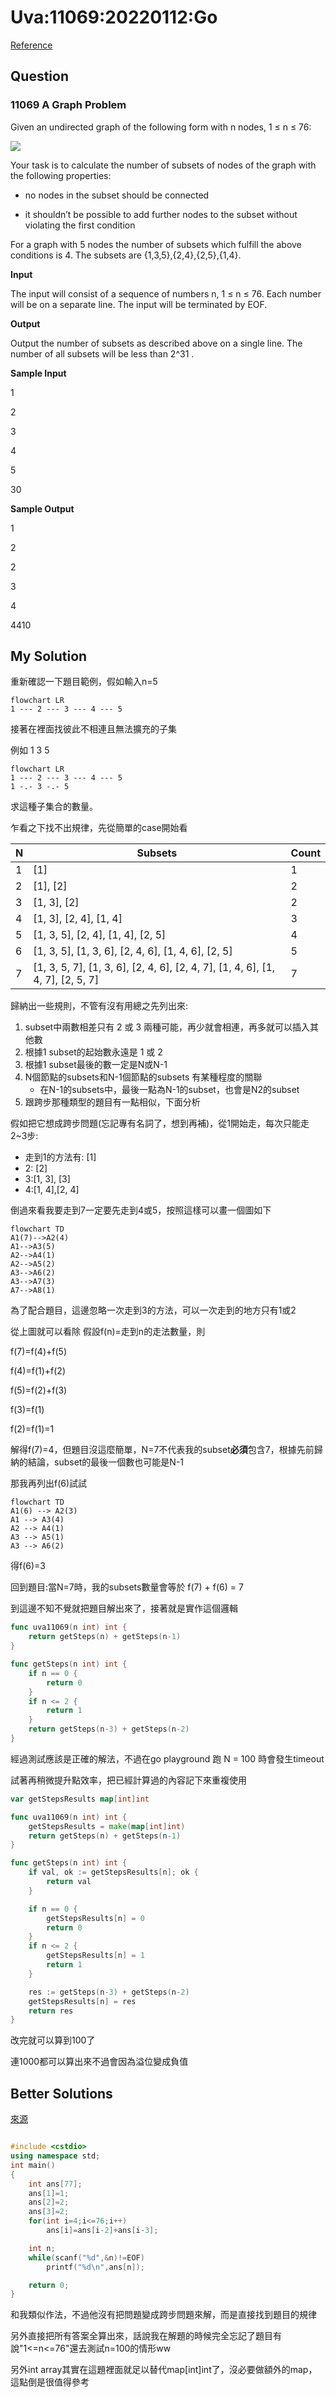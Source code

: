 # Uva:11069:20220112:Go

[Reference](https://onlinejudge.org/external/110/11069.pdf)



## Question

### 11069 A Graph Problem

Given an undirected graph of the following form with n nodes, 1 ≤ n ≤ 76: 

![](https://i.imgur.com/RIEfUFA.png)

Your task is to calculate the number of subsets of nodes of the graph with the following properties:

* no nodes in the subset should be connected 

* it shouldn’t be possible to add further nodes to the subset without violating the first condition 

For a graph with 5 nodes the number of subsets which fulfill the above conditions is 4. The subsets are {1,3,5},{2,4},{2,5},{1,4}. 

**Input** 

The input will consist of a sequence of numbers n, 1 ≤ n ≤ 76. Each number will be on a separate line. The input will be terminated by EOF.

**Output** 

Output the number of subsets as described above on a single line. The number of all subsets will be less than 2^31 . 

**Sample Input** 

1 

2 

3 

4 

5 

30 

**Sample Output** 

1 

2 

2 

3 

4 

4410

## My Solution

重新確認一下題目範例，假如輸入n=5

```mermaid
flowchart LR
1 --- 2 --- 3 --- 4 --- 5
```

接著在裡面找彼此不相連且無法擴充的子集

例如 1 3 5

```mermaid
flowchart LR
1 --- 2 --- 3 --- 4 --- 5
1 -.- 3 -.- 5
```

求這種子集合的數量。



乍看之下找不出規律，先從簡單的case開始看

| N    | Subsets                                                      | Count |
| ---- | ------------------------------------------------------------ | ----- |
| 1    | [1]                                                          | 1     |
| 2    | [1], [2]                                                     | 2     |
| 3    | [1, 3], [2]                                                  | 2     |
| 4    | [1, 3], [2, 4], [1, 4]                                       | 3     |
| 5    | [1, 3, 5], [2, 4], [1, 4], [2, 5]                            | 4     |
| 6    | [1, 3, 5], [1, 3, 6], [2, 4, 6], [1, 4, 6], [2, 5]           | 5     |
| 7    | [1, 3, 5, 7], [1, 3, 6], [2, 4, 6], [2, 4, 7], [1, 4, 6], [1, 4, 7], [2, 5, 7] | 7     |



歸納出一些規則，不管有沒有用總之先列出來:

1. subset中兩數相差只有 2 或 3 兩種可能，再少就會相連，再多就可以插入其他數
2. 根據1 subset的起始數永遠是 1 或 2
3. 根據1 subset最後的數一定是N或N-1
4. N個節點的subsets和N-1個節點的subsets 有某種程度的關聯
   * 在N-1的subsets中，最後一點為N-1的subset，也會是N2的subset
5. 跟跨步那種類型的題目有一點相似，下面分析



假如把它想成跨步問題(忘記專有名詞了，想到再補)，從1開始走，每次只能走2~3步:

* 走到1的方法有: [1]
* 2: [2]
* 3:[1, 3], [3]
* 4:[1, 4],[2, 4]



倒過來看我要走到7一定要先走到4或5，按照這樣可以畫一個圖如下

```mermaid
flowchart TD
A1(7)-->A2(4)
A1-->A3(5)
A2-->A4(1)
A2-->A5(2)
A3-->A6(2)
A3-->A7(3)
A7-->A8(1)
```

為了配合題目，這邊忽略一次走到3的方法，可以一次走到的地方只有1或2

從上圖就可以看除 假設f(n)=走到n的走法數量，則

f(7)=f(4)+f(5)

f(4)=f(1)+f(2)

f(5)=f(2)+f(3)

f(3)=f(1)

f(2)=f(1)=1



解得f(7)=4，但題目沒這麼簡單，N=7不代表我的subset**必須**包含7，根據先前歸納的結論，subset的最後一個數也可能是N-1

那我再列出f(6)試試

```mermaid
flowchart TD
A1(6) --> A2(3)
A1 --> A3(4)
A2 --> A4(1)
A3 --> A5(1)
A3 --> A6(2)
```

得f(6)=3

回到題目:當N=7時，我的subsets數量會等於 f(7) + f(6) = 7



到這邊不知不覺就把題目解出來了，接著就是實作這個邏輯

```go
func uva11069(n int) int {
	return getSteps(n) + getSteps(n-1)
}

func getSteps(n int) int {
	if n == 0 {
		return 0
	}
	if n <= 2 {
		return 1
	}
	return getSteps(n-3) + getSteps(n-2)
}
```

經過測試應該是正確的解法，不過在go playground 跑 N = 100 時會發生timeout

試著再稍微提升點效率，把已經計算過的內容記下來重複使用

```go
var getStepsResults map[int]int

func uva11069(n int) int {
	getStepsResults = make(map[int]int)
	return getSteps(n) + getSteps(n-1)
}

func getSteps(n int) int {
	if val, ok := getStepsResults[n]; ok {
		return val
	}

	if n == 0 {
		getStepsResults[n] = 0
		return 0
	}
	if n <= 2 {
		getStepsResults[n] = 1
		return 1
	}

	res := getSteps(n-3) + getSteps(n-2)
	getStepsResults[n] = res
	return res
}

```

改完就可以算到100了

連1000都可以算出來不過會因為溢位變成負值



## Better Solutions

[來源](http://programming-study-notes.blogspot.com/2013/12/uva-11069-graph-problem.html)

```C++

#include <cstdio>
using namespace std;
int main()
{
    int ans[77];
    ans[1]=1;
    ans[2]=2;
    ans[3]=2;
    for(int i=4;i<=76;i++)
        ans[i]=ans[i-2]+ans[i-3];

    int n;
    while(scanf("%d",&n)!=EOF)
        printf("%d\n",ans[n]);

    return 0;
}
```



和我類似作法，不過他沒有把問題變成跨步問題來解，而是直接找到題目的規律

另外直接把所有答案全算出來，話說我在解題的時候完全忘記了題目有說"1<=n<=76"還去測試n=100的情形ww

另外int array其實在這題裡面就足以替代map[int]int了，沒必要做額外的map，這點倒是很值得參考
